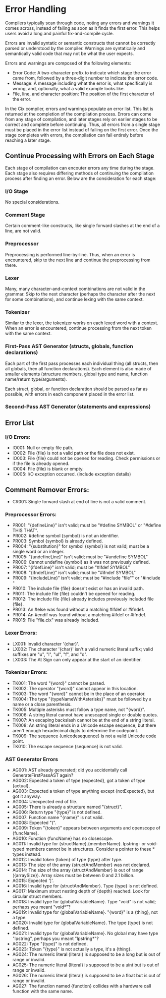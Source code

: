 # Error Handling

Compilers typically scan through code, noting any errors and warnings it comes across, instead of failing as soon as it finds the first error. This helps users avoid a long and painful fix-and-compile cycle.

Errors are invalid syntatic or semantic constructs that cannot be correctly parsed or understood by the compiler. Warnings are syntatically and semantically valid code that may not be what the user expects.

Errors and warnings are composed of the following elements:
* Error Code: A two-character prefix to indicate which stage the error came from, followed by a three-digit number to indicate the error code.
* Message: A message including what the error is, what specifically is wrong, and, optionally, what a valid example looks like.
* File, line, and character position: The position of the first character of the error.

In the Cix compiler, errors and warnings populate an error list. This list is returned at the completion of the compilation process. Errors can come from any stage of compilation, and later stages rely on earlier stages to be correct and complete before continuing. Thus, all errors from a single stage must be placed in the error list instead of failing on the first error. Once the stage completes with errors, the compilation can fail entirely before reaching a later stage.

## Continue Processing with Errors on Each Stage

Each stage of compilation can encouter errors any time during the stage. Each stage also requires differing methods of continuing the compilation process after finding an error. Below are the consideration for each stage:

### I/O Stage
No special considerations.

### Comment Stage
Certain comment-like constructs, like single forward slashes at the end of a line, are not valid.

### Preprocessor
Preprocessing is performed line-by-line. Thus, when an error is encountered, skip to the next line and continue the preprocessing from there.

### Lexer
Many, many character-and-context combinations are not valid in the grammar. Skip to the next character (perhaps the character after the next for some combinations), and continue lexing with the same context.

### Tokenizer
Similar to the lexer, the tokenizer works on each lexed word with a context. When an error is encountered, continue processing from the next token with the same context.

### First-Pass AST Generator (structs, globals, function declarations)
Each part of the first pass processes each individual thing (all structs, then all globals, then all function declarations). Each element is also made of smaller elements (structure members, global type and name, function name/return type/arguments).

Each struct, global, or function declaration should be parsed as far as possible, with errors in each component placed in the error list.

### Second-Pass AST Generator (statements and expressions)

## Error List
### I/O Errors:

* IO001: Null or empty file path.
* IO002: File {file} is not a valid path or the file does not exist.
* IO003: File {file} could not be opened for reading. Check permissions or if the file is already opened.
* IO004: File {file} is blank or empty.
* IO005: I/O exception occurred. (include exception details)

## Comment Remover Errors:

* CR001: Single forward slash at end of line is not a valid comment.

### Preprocessor Errors:

* PR001: "{defineLine}" isn't valid; must be "#define SYMBOL" or "#define THIS THAT".
* PR002: #define symbol {symbol} is not an identifier.
* PR003: Symbol {symbol} is already defined.
* PR004: "{substitution}" for symbol {symbol} is not valid; must be a single word or an integer.
* PR005: "{undefineLine}" isn't valid; must be "#undefine SYMBOL"
* PR006: Cannot undefine {symbol} as it was not previously defined.
* PR007: "{ifdefLine}" isn't valid; must be "#ifdef SYMBOL"
* PR008: "{ifndefLine}" isn't valid; must be "#ifndef SYMBOL"
* PR009: "{includeLine}" isn't valid; must be "#include "file"" or "#include <file>"
* PR010: The include file {file} doesn't exist or has an invalid path.
* PR011: The include file {file} couldn't be opened for reading.
* PR012: The include file {file} already includes previously included file {file}.
* PR013: An #else was found without a matching #ifdef or #ifndef.
* PR014: An #endif was found without a matching #ifdef or #ifndef.
* PR015: File "file.cix" was already included.

### Lexer Errors:

* LX001: Invalid character '{char}'.
* LX002: The character '{char}' isn't a valid numeric literal suffix; valid suffixes are "u", "l", "ul", "f", and "d".
* LX003: The At Sign can only appear at the start of an identifier.

### Tokenizer Errors:

* TK001: The word "{word}" cannot be parsed.
* TK002: The operator "{word}" cannot appear in this location.
* TK003: The word "{word}" cannot be in the place of an operator.
* TK004: The type "{typeNameWithAsterisks}" must be followed by a name or a close parenthesis.
* TK005: Multiple asterisks must follow a type name, not "{word}".
* TK006: A string literal cannot have unescaped single or double quotes.
* TK007: An escaping backslash cannot be at the end of a string literal.
* TK008: An string literal ends in a Unicode escape sequence, but there aren't enough hexadecimal digits to determine the codepoint.
* TK009: The sequence {unicodesequence} is not a valid Unicode code point.
* TK010: The escape sequence {sequence} is not valid.

### AST Generator Errors

* AG001: AST already generated; did you accidentally call GenerateFirstPassAST again?
* AG002: Expected a token of type {expected}, got a token of type {actual}.
* AG003: Expected a token of type anything except {notExpected}, but got it anyway.
* AG004: Unexpected end of file.
* AG005: There is already a structure named "{struct}".
* AG006: Return type "{type}" is not defined.
* AG007: Function name "{name}" is not valid.
* AG008: Expected "(".
* AG009: Token "{token}" appears between arguments and openscope of {funcName}.
* AG010: Function {funcName} has no closescope.
* AG011: Invalid type for {structName}.{memberName}. lpstring- or void-typed members cannot be in structures. Consider a pointer to these * types instead.
* AG012: Invalid token {token} of type {type} after type.
* AG013: The size of the array {structAndMember} was not declared.
* AG014: The size of the array {structAndMember} is out of range ({arraySize}). Array sizes must be between 0 and 2.1 billion.
* AG015: Expected ']'.
* AG016: Invalid type for {structAndMember}. Type {type} is not defined.
* AG017: Maximum struct nesting depth of {depth} reached. Look for circular struct members.
* AG018: Invalid type for {globalVariableName}. Type "void" is not valid; perhaps you meant "void*"?
* AG019: Invalid type for {globalVariableName}. "{word}" is a {thing}, not a type.
* AG020: Invalid type for {globalVariableName}. The type {type} is not defined.
* AG021: Invalid type for {globalVariableName}. No global may have type "lpstring", perhaps you meant "lpstring*"?
* AG022: Type "{type}" is not defined.
* AG023: Token "{type}" is not actually a type, it's a {thing}.
* AG024: The numeric literal {literal} is supposed to be a long but is out of range or invalid.
* AG025: The numeric literal {literal} is supposed to be a uint but is out of range or invalid.
* AG026: The numeric literal {literal} is supposed to be a float but is out of range or invalid.
* AG027: The function named {function} collides with a hardware call function with the same name.